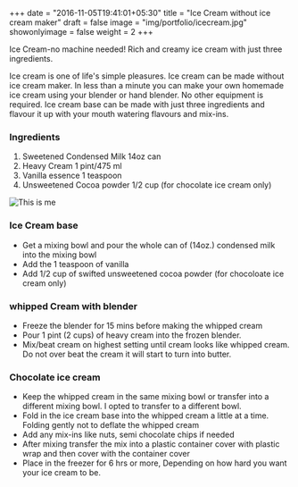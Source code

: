 +++
date = "2016-11-05T19:41:01+05:30"
title = "Ice Cream without ice cream maker"
draft = false
image = "img/portfolio/icecream.jpg"
showonlyimage = false
weight = 2
+++

Ice Cream-no machine needed! Rich and creamy ice cream with just three ingredients. 
<!--more-->

Ice cream is one of life's simple pleasures. Ice cream can be made without ice cream maker. 
In less than a minute you can make your own homemade ice cream using your blender or hand blender. No other equipment is required. 
Ice cream base can be made with just three ingredients and flavour it up with your mouth watering flavours and mix-ins.

### Ingredients
>
1. Sweetened Condensed Milk 14oz can 
2. Heavy Cream 1 pint/475 ml 
3. Vanilla essence 1 teaspoon
4. Unsweetened Cocoa powder 1/2 cup (for chocolate ice cream only)


![This is me][1]

### Ice Cream base

* Get a mixing bowl and pour the whole can of (14oz.) condensed milk into the mixing bowl
* Add the 1 teaspoon of vanilla
* Add 1/2 cup of swifted unsweetened cocoa powder (for chocoloate ice cream only)

### whipped Cream with blender

* Freeze the blender for 15 mins before making the whipped cream
* Pour 1 pint (2 cups) of heavy cream into the frozen blender.
* Mix/beat cream on highest setting until cream looks like whipped cream. 
  Do not over beat the cream it will start to turn into butter.

### Chocolate ice cream

* Keep the whipped cream in the same mixing bowl or transfer into a different mixing bowl. I opted to transfer to a different bowl.
* Fold in the ice cream base into the whipped cream a little at a time. Folding gently not to deflate the whipped cream
* Add any mix-ins like nuts, semi chocolate chips if needed
* After mixing transfer the mix into a plastic container cover with plastic wrap and then cover with the container cover
* Place in the freezer for 6 hrs or more, Depending on how hard you want your ice cream to be.﻿



[1]: img/portfolio/icecream.jpg



